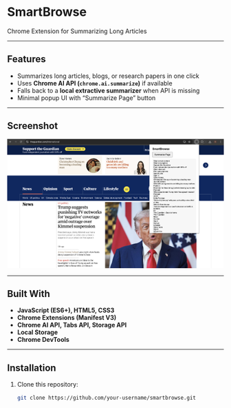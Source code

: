 # SmartBrowse   
Chrome Extension for Summarizing Long Articles  

---

##  Features  
- Summarizes long articles, blogs, or research papers in one click  
- Uses **Chrome AI API (`chrome.ai.summarize`)** if available  
- Falls back to a **local extractive summarizer** when API is missing  
- Minimal popup UI with “Summarize Page” button  

---

##  Screenshot  
![SmartBrowse Popup](./screenshot.png)  


---

##  Built With  
- **JavaScript (ES6+), HTML5, CSS3**  
- **Chrome Extensions (Manifest V3)**  
- **Chrome AI API, Tabs API, Storage API**  
- **Local Storage**  
- **Chrome DevTools**  

---

##  Installation  

1. Clone this repository:  
   ```bash
   git clone https://github.com/your-username/smartbrowse.git

